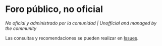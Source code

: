 # Foro público, no oficial
*No oficial y administrado por la comunidad | Unofficial and managed by the community*

Las consultas y recomendaciones se pueden realizar en [Issues](https://github.com/MercadoPagoCommunity/foro/issues).
